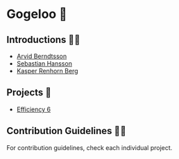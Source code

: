 # Gogeloo 👀

## Introductions 👋🏻
- [Arvid Berndtsson](https://l.arvid.com/linkedin)
- [Sebastian Hansson](https://www.linkedin.com/in/s-hansson/)
- [Kasper Renhorn Berg](https://www.linkedin.com/in/kasper-renhorn-berg/)

## Projects 💼
- [Efficiency 6](https://github.com/Gogeloo/efficiency-6)

## Contribution Guidelines 👩‍💻
For contribution guidelines, check each individual project.
